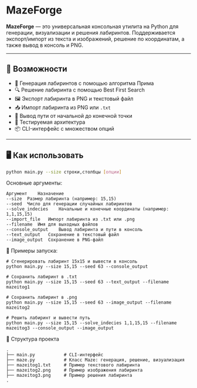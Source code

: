 # MazeForge

**MazeForge** — это универсальная консольная утилита на Python для генерации, визуализации и решения лабиринтов. Поддерживается экспорт/импорт из текста и изображений, решение по координатам, а также вывод в консоль и PNG.

---

## 🚀 Возможности

- 🧱 Генерация лабиринтов с помощью алгоритма Прима
- 🔍 Решение лабиринта с помощью Best First Search
- 🖼 Экспорт лабиринта в PNG и текстовый файл
- 📥 Импорт лабиринта из PNG или `.txt`
- 🧭 Вывод пути от начальной до конечной точки
- 🧪 Тестируемая архитектура
- 📦 CLI-интерфейс с множеством опций

---

## 🖥 Как использовать

```bash
python main.py --size строки,столбцы [опции]

```

Основные аргументы:

```
Аргумент	Назначение
--size	Размер лабиринта (например: 15,15)
--seed	Число для генерации случайных лабиринтов
--solve_indecies	Начальные и конечные координаты (например: 1,1,15,15)
--import_file	Импорт лабиринта из .txt или .png
--filename	Имя для выходных файлов
--console_output	Вывод лабиринта и пути в консоль
--text_output	Сохранение в текстовый файл
--image_output	Сохранение в PNG-файл
```

📌 Примеры запуска:

```
# Сгенерировать лабиринт 15x15 и вывести в консоль
python main.py --size 15,15 --seed 63 --console_output

# Сохранить лабиринт в .txt
python main.py --size 15,15 --seed 63 --text_output --filename mazeitog1

# Сохранить лабиринт в .png
python main.py --size 15,15 --seed 63 --image_output --filename mazeitog2

# Решить лабиринт и вывести путь
python main.py --size 15,15 --solve_indecies 1,1,15,15 --filename mazeitog3 --console_output --image_output
```

🧩 Структура проекта

```
.
├── main.py           # CLI-интерфейс
├── maze.py           # Класс Maze: генерация, решение, визуализация
├── mazeitog1.txt     # Пример текстового лабиринта
├── mazeitog2.png     # Пример изображения лабиринта
├── mazeitog3.png     # Пример решения лабиринта
.
```
